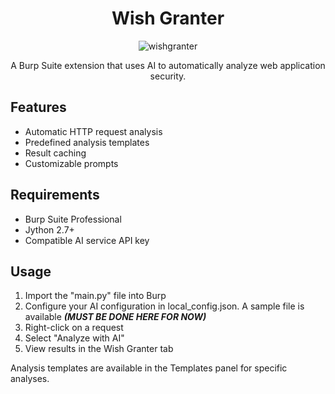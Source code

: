 <div align="center">
  
# Wish Granter


  
![wishgranter](https://github.com/user-attachments/assets/295c7b00-891f-4f21-96b5-75c459a50b06)

A Burp Suite extension that uses AI to automatically analyze web application security.
</p>
</div>

## Features

- Automatic HTTP request analysis
- Predefined analysis templates
- Result caching
- Customizable prompts

## Requirements

- Burp Suite Professional
- Jython 2.7+
- Compatible AI service API key

## Usage
1. Import the "main.py" file into Burp
2. Configure your AI configuration in local_config.json. A sample file is available ***(MUST BE DONE HERE FOR NOW)***
3. Right-click on a request
4. Select "Analyze with AI"
5. View results in the Wish Granter tab

Analysis templates are available in the Templates panel for specific analyses. 
